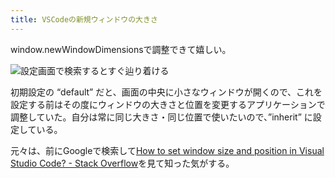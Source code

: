 ```yaml
---
title: VSCodeの新規ウィンドウの大きさ
---
```

window.newWindowDimensionsで調整できて嬉しい。

![](https://lh3.googleusercontent.com/docs/ADP-6oGimN9w0B-CyQVYowANSTKX_qmr3Tw8EoDE1yJrHm88-a45SsuCzbciHN8M8FsdgcF_NQ0tJN1TzTu_5YL7SYYFvaQr7Ov1hKvIbX4zKqAPXY2QnL6UbLLTD_z8q_ehyKcZ8ya2XVsZaFB3CT9JYZiwqlrrZ9U80LTg3wbtX0HGOQLKn80D0un0kvFzRzVA2B_eCae-5N46m5AhzvreRz7eAMzc5RpH9s8LBonaOWLfyLvZHMCiD8GgMUvVdggd1gzAUap4ydjhJdvduT5pBgVFYWl50EorIka_wtI7jDsfK8EJhrEJzJOF4DdwDyq8z4PByLXjt930T-iR5dr2HRe5SzNrf4s1EzekOB2-jN_bPHoD41lmdB3WVCRA49WHDBXGPUapKbRHC3NbaU5Bmui8Xxhig79G7vX6aybbB52nYMzllq4sNwy1QV11nhlH6YJj6vZuCvLwcfkWHlR5rmja3pMv6jQyX7ZOs1Va5s7jW5N5qyAwXTaqjFliZ5rIiMsIpt65hLOBU2aGZtw_QFFay26Ub36Y9URLBDHsmQtoByGBqywdB55O5pnVNRnH98fp_B3hcn8IEqwOCZxI5AV71tGCdPTJk02NkjjpOcELOEDAuLSWHMpJCkw0Gks4ZsnXwsJuN1wJLTVSMvPwQRs0JiOTXITD92swSimgMRxHWVr7DgaZXERPREgpQg_661OayzVPKan4QQ6PF84Ejc8CP1nOLSIdIi5YA0Vo1MEwMcuL1JpwQ3fVpacI_8Y78kcy4jMDuKVpNDXjjDkskbq5-zW0SzVnVz03el1SpQGqfMKBo7aMfH2lNhQNb03d9JMnFHn0rc0qSZ5wtKajSPpAsXv4bbte9r2n2g_8qTPE9o46Vs5t6zM3KST7vNY6F-zFgAXL2-U_sdtflNEiws2qySoLEIu2wLa4pDi810o_rJ0Xqbobunn0MsvhfK8sJKcCXLBrL-u2K-3Z7D4-cLR_rTiqf3HsskitLifuDrsiMIDl_Zsj6wqOXz2dkX2I5Zr8y_C2gVy81Q8CxRCAo0Lc_mBP7qjzw8VUSyFS0LoC5xI9u4bF8yjDM3XERLEzyYEBrUGktwlE--aLO6vayq9L6MLu28NwvEp-3t6u1Uzqh6XwR-P94IqWcsgwKXMk5WWMPbf_qS6icz0nhgFa9gTpaq0RWXdQg5qkBkdEGMLjjT0QvE9gwBbsNwJ0Dovioxxr3jhUkRQuj1WEBMEd1D_zC1c_y5g54AawXgZUUv1C-uRi1g "設定画面で検索するとすぐ辿り着ける")

初期設定の “default” だと、画面の中央に小さなウィンドウが開くので、これを設定する前はその度にウィンドウの大きさと位置を変更するアプリケーションで調整していた。自分は常に同じ大きさ・同じ位置で使いたいので、”inherit” に設定している。

元々は、前にGoogleで検索して[How to set window size and position in Visual Studio Code? - Stack Overflow](https://stackoverflow.com/questions/44412233/how-to-set-window-size-and-position-in-visual-studio-code)を見て知った気がする。
